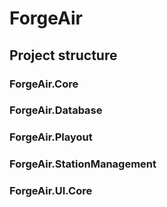 # ForgeAir

## Project structure
### ForgeAir.Core

### ForgeAir.Database

### ForgeAir.Playout

### ForgeAir.StationManagement

### ForgeAir.UI.Core
